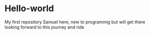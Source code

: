 # Hello-world
My first repository
Samuel here, new to programmig but will get there
looking forward to this journey and ride

